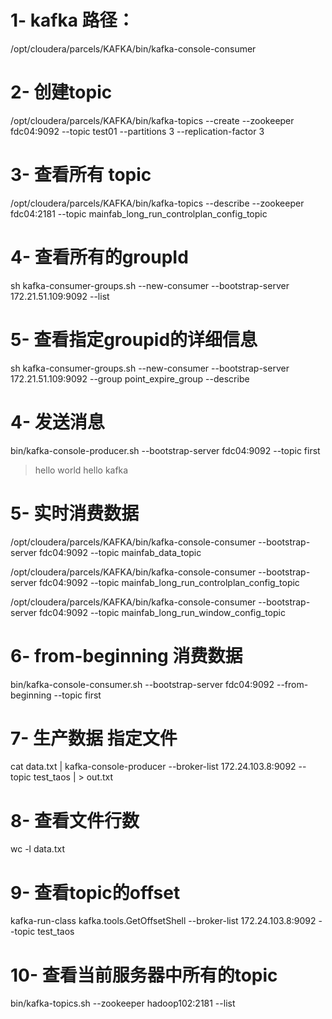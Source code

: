 # 1- kafka 路径： 
/opt/cloudera/parcels/KAFKA/bin/kafka-console-consumer


# 2- 创建topic
/opt/cloudera/parcels/KAFKA/bin/kafka-topics  --create  --zookeeper fdc04:9092  --topic test01 --partitions 3  --replication-factor 3


# 3- 查看所有 topic
/opt/cloudera/parcels/KAFKA/bin/kafka-topics  --describe  --zookeeper fdc04:2181  --topic  mainfab_long_run_controlplan_config_topic

# 4- 查看所有的groupId

sh kafka-consumer-groups.sh --new-consumer --bootstrap-server 172.21.51.109:9092 --list 



# 5- **查看指定groupid的详细信息** 

sh kafka-consumer-groups.sh --new-consumer --bootstrap-server 172.21.51.109:9092 --group point_expire_group --describe 



# 4- 发送消息

bin/kafka-console-producer.sh --bootstrap-server fdc04:9092 --topic first 
>hello world 
>hello kafka 



# 5- 实时消费数据
/opt/cloudera/parcels/KAFKA/bin/kafka-console-consumer --bootstrap-server fdc04:9092 --topic mainfab_data_topic  

/opt/cloudera/parcels/KAFKA/bin/kafka-console-consumer --bootstrap-server fdc04:9092 --topic mainfab_long_run_controlplan_config_topic

/opt/cloudera/parcels/KAFKA/bin/kafka-console-consumer --bootstrap-server fdc04:9092 --topic mainfab_long_run_window_config_topic

# 6- from-beginning 消费数据
bin/kafka-console-consumer.sh --bootstrap-server fdc04:9092 --from-beginning --topic first



# 7- 生产数据 指定文件
cat data.txt |  kafka-console-producer --broker-list 172.24.103.8:9092 --topic test_taos | > out.txt


# 8- 查看文件行数
wc -l data.txt

# 9- 查看topic的offset
kafka-run-class kafka.tools.GetOffsetShell --broker-list 172.24.103.8:9092 --topic test_taos



# 10- 查看当前服务器中所有的topic
bin/kafka-topics.sh --zookeeper hadoop102:2181 --list







